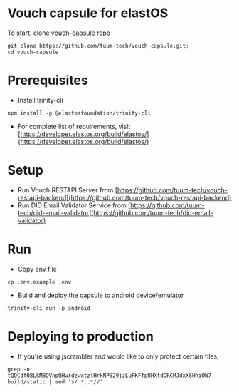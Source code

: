# Vouch capsule for elastOS
To start, clone vouch-capsule repo
```
git clone https://github.com/tuum-tech/vouch-capsule.git;
cd vouch-capsule
```

# Prerequisites
- Install trinity-cli
```
npm install -g @elastosfoundation/trinity-cli
```
- For complete list of requirements, visit [https://developer.elastos.org/build/elastos/](https://developer.elastos.org/build/elastos/)

# Setup
- Run Vouch RESTAPI Server from [https://github.com/tuum-tech/vouch-restapi-backend](https://github.com/tuum-tech/vouch-restapi-backend)
- Run DID Email Validator Service from [https://github.com/tuum-tech/did-email-validator](https://github.com/tuum-tech/did-email-validator)

# Run
- Copy env file
```
cp .env.example .env
```
- Build and deploy the capsule to android device/emulator
```
trinity-cli run -p android
```

# Deploying to production
- If you're using jscrambler and would like to only protect certain files,
```
grep -nr tQOCdf08LkM8DVnpQHwrdzwxtzlHrkNP629jzLuFKFfpUHXtdORCMJdxX8HhiOW7 build/static | sed 's/ *:.*//'
```